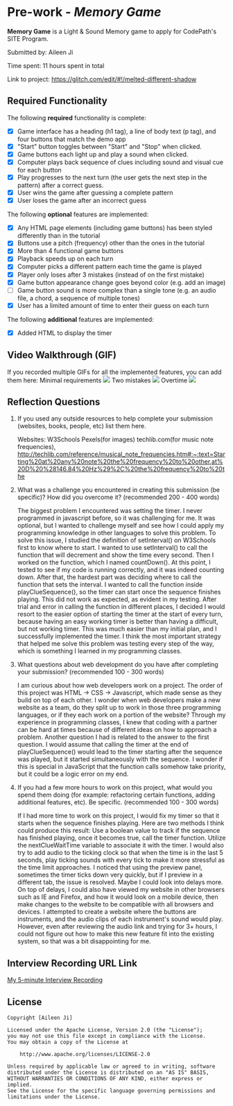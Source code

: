 # Pre-work - _Memory Game_

**Memory Game** is a Light & Sound Memory game to apply for CodePath's SITE Program.

Submitted by: Aileen Ji

Time spent: 11 hours spent in total

Link to project: https://glitch.com/edit/#!/melted-different-shadow

## Required Functionality

The following **required** functionality is complete:

- [x] Game interface has a heading (h1 tag), a line of body text (p tag), and four buttons that match the demo app
- [x] "Start" button toggles between "Start" and "Stop" when clicked.
- [x] Game buttons each light up and play a sound when clicked.
- [x] Computer plays back sequence of clues including sound and visual cue for each button
- [x] Play progresses to the next turn (the user gets the next step in the pattern) after a correct guess.
- [x] User wins the game after guessing a complete pattern
- [x] User loses the game after an incorrect guess

The following **optional** features are implemented:

- [x] Any HTML page elements (including game buttons) has been styled differently than in the tutorial
- [x] Buttons use a pitch (frequency) other than the ones in the tutorial
- [x] More than 4 functional game buttons
- [x] Playback speeds up on each turn
- [x] Computer picks a different pattern each time the game is played
- [x] Player only loses after 3 mistakes (instead of on the first mistake)
- [x] Game button appearance change goes beyond color (e.g. add an image)
- [ ] Game button sound is more complex than a single tone (e.g. an audio file, a chord, a sequence of multiple tones)
- [x] User has a limited amount of time to enter their guess on each turn

The following **additional** features are implemented:

- [x] Added HTML to display the timer

## Video Walkthrough (GIF)

If you recorded multiple GIFs for all the implemented features, you can add them here:
Minimal requirements
![](https://cdn.glitch.global/f6a836a5-1936-4b1d-8a79-93555fd508da/min_requirements.gif?v=1648600286818)
Two mistakes
![](https://cdn.glitch.global/f6a836a5-1936-4b1d-8a79-93555fd508da/overtime.gif?v=1648600338290)
Overtime
![](https://cdn.glitch.global/f6a836a5-1936-4b1d-8a79-93555fd508da/two_mistakes.gif?v=1648600344618)

## Reflection Questions

1. If you used any outside resources to help complete your submission (websites, books, people, etc) list them here.

   Websites:
   W3Schools
   Pexels(for images)
   techlib.com(for music note frequencies), http://techlib.com/reference/musical_note_frequencies.htm#:~:text=Starting%20at%20any%20note%20the%20frequency%20to%20other,at%20D%20%28146.84%20Hz%29%2C%20the%20frequency%20to%20the

2. What was a challenge you encountered in creating this submission (be specific)? How did you overcome it? (recommended 200 - 400 words)

   The biggest problem I encountered was setting the timer. I never programmed in javascript before, so it was challenging for me. It was optional, but I wanted to challenge myself and see how I could apply my programming knowledge in other languages to solve this problem. To solve this issue, I studied the definition of setInterval() on W3Schools first to know where to start. I wanted to use setInterval() to call the function that will decrement and show the time every second. Then I worked on the function, which I named countDown(). At this point, I tested to see if my code is running correctly, and it was indeed counting down. After that, the hardest part was deciding where to call the function that sets the interval. I wanted to call the function inside playClueSequence(), so the timer can start once the sequence finishes playing. This did not work as expected, as evident in my testing. After trial and error in calling the function in different places, I decided I would resort to the easier option of starting the timer at the start of every turn, because having an easy working timer is better than having a difficult, but not working timer. This was much easier than my initial plan, and I successfully implemented the timer. I think the most important strategy that helped me solve this problem was testing every step of the way, which is something I learned in my programming classes.

3. What questions about web development do you have after completing your submission? (recommended 100 - 300 words)

   I am curious about how web developers work on a project. The order of this project was HTML -> CSS -> Javascript, which made sense as they build on top of each other. I wonder when web developers make a new website as a team, do they split up to work in those three programming languages, or if they each work on a portion of the website? Through my experience in programming classes, I knew that coding with a partner can be hard at times because of different ideas on how to approach a problem.
   Another question I had is related to the answer to the first question. I would assume that calling the timer at the end of playClueSequence() would lead to the timer starting after the sequence was played, but it started simultaneously with the sequence. I wonder if this is special in JavaScript that the function calls somehow take priority, but it could be a logic error on my end.

4. If you had a few more hours to work on this project, what would you spend them doing (for example: refactoring certain functions, adding additional features, etc). Be specific. (recommended 100 - 300 words)

   If I had more time to work on this project, I would fix my timer so that it starts when the sequence finishes playing. Here are two methods I think could produce this result:
   Use a boolean value to track if the sequence has finished playing, once it becomes true, call the timer function.
   Utilize the nextClueWaitTime variable to associate it with the timer.
   I would also try to add audio to the ticking clock so that when the time is in the last 5 seconds, play ticking sounds with every tick to make it more stressful as the time limit approaches.
   I noticed that using the preview panel, sometimes the timer ticks down very quickly, but if I preview in a different tab, the issue is resolved. Maybe I could look into delays more.
   On top of delays, I could also have viewed my website in other browsers such as IE and Firefox, and how it would look on a mobile device, then make changes to the website to be compatible with all browsers and devices.
   I attempted to create a website where the buttons are instruments, and the audio clips of each instrument's sound would play. However, even after reviewing the audio link and trying for 3+ hours, I could not figure out how to make this new feature fit into
   the existing system, so that was a bit disappointing for me.

## Interview Recording URL Link

[My 5-minute Interview Recording](https://loom.com/share/002ac26b717d411daf9ff4dd1d7179e0)

## License

    Copyright [Aileen Ji]

    Licensed under the Apache License, Version 2.0 (the "License");
    you may not use this file except in compliance with the License.
    You may obtain a copy of the License at

        http://www.apache.org/licenses/LICENSE-2.0

    Unless required by applicable law or agreed to in writing, software
    distributed under the License is distributed on an "AS IS" BASIS,
    WITHOUT WARRANTIES OR CONDITIONS OF ANY KIND, either express or implied.
    See the License for the specific language governing permissions and
    limitations under the License.
